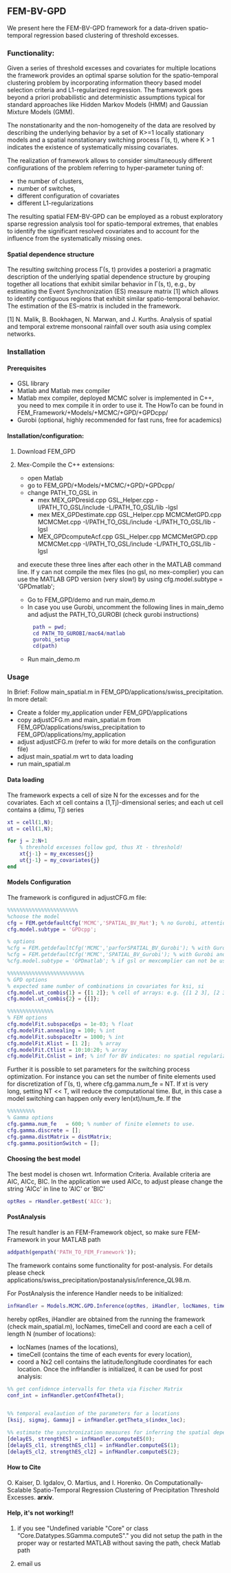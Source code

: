 ## FEM-BV-GPD
We present here the FEM-BV-GPD framework for a data-driven spatio-temporal regression based clustering of threshold excesses.



### Functionality: 
Given a series of threshold excesses and covariates for multiple locations the framework provides an optimal sparse solution for the spatio-temporal clustering problem by incorporating information theory based model selection criteria and L1-regularized regression. The framework goes beyond a priori probabilistic and deterministic assumptions typical for standard approaches like Hidden Markov Models (HMM) and Gaussian Mixture Models (GMM). 


The nonstationarity and the non-homogeneity of the data are resolved by describing the underlying behavior by a set of K>=1 locally stationary models and a spatial nonstationary switching process Γ(s, t), where K > 1 indicates the existence of systematically missing covariates.


The realization of framework allows to consider simultaneously different configurations of the problem referring to hyper-parameter tuning of:
 * the number of clusters,
 * number of switches,
 * different configuration of covariates
 * different L1-regularizations 


The resulting spatial FEM-BV-GPD can be employed as a robust exploratory sparse regression analysis tool for spatio-temporal extremes, that enables to identify the significant resolved covariates and to account for the influence from the systematically missing ones.

#### Spatial dependence structure 
The resulting switching process Γ(s, t) provides a posteriori a pragmatic description of the underlying spatial dependence structure by grouping together all locations that exhibit similar behavior in Γ(s, t), e.g., by estimating the Event Synchronization (ES) measure matrix [1] which allows to identify contiguous regions that exhibit similar spatio-temporal behavior. The estimation of the ES-matrix is included in the framework.

[1] N. Malik, B. Bookhagen, N. Marwan, and J. Kurths. Analysis of spatial and temporal extreme monsoonal rainfall over south asia using complex networks.

### Installation

#### Prerequisites
 * GSL library 
 * Matlab and Matlab mex compiler
 * Matlab mex compiler, deployed MCMC solver is implemented in C++, you need to mex compile it in order to use it. The HowTo can be found in FEM_Framework/+Models/+MCMC/+GPD/+GPDcpp/
 * Gurobi (optional, highly recommended for fast runs, free for academics)


#### Installation/configuration:
1. Download FEM_GPD
2. Mex-Compile the C++ extensions: 
	* open Matlab
	* go to FEM_GPD/+Models/+MCMC/+GPD/+GPDcpp/
	* change PATH_TO_GSL in 
		* mex MEX_GPDresid.cpp GSL_Helper.cpp -I/PATH_TO_GSL/include -L/PATH_TO_GSL/lib -lgsl
		* mex MEX_GPDestimate.cpp GSL_Helper.cpp MCMCMetGPD.cpp MCMCMet.cpp -I/PATH_TO_GSL/include -L/PATH_TO_GSL/lib -lgsl
		* MEX_GPDcomputeAcf.cpp  GSL_Helper.cpp MCMCMetGPD.cpp MCMCMet.cpp -I/PATH_TO_GSL/include -L/PATH_TO_GSL/lib -lgsl
	 
	and execute these three lines after each other in the MATLAB command line. If y can not compile the mex files (no gsl, no mex-complier) you can use the MATLAB GPD version (very slow!) by using 
	 	cfg.model.subtype = 'GPDmatlab';
	* Go to FEM_GPD/demo and run main_demo.m
	* In case you use Gurobi, uncomment the following lines in main_demo and adjust the PATH_TO_GUROBI (check gurobi instructions)
	```matlab
		 path = pwd;
		 cd PATH_TO_GUROBI/mac64/matlab
		 gurobi_setup
		 cd(path)
	```
	* Run main_demo.m


### Usage
In Brief: Follow main_spatial.m in FEM_GPD/applications/swiss_precipitation.
In more detail: 
* Create a folder my_application under FEM_GPD/applications
* copy adjustCFG.m and main_spatial.m from FEM_GPD/applications/swiss_precipitation to FEM_GPD/applications/my_application
* adjust adjustCFG.m (refer to wiki for more details on the configuration file)
* adjust main_spatial.m wrt to data loading
* run main_spatial.m
	

#### Data loading
The framework expects  a cell of size N for the excesses and for the covariates.
Each xt cell contains a (1,Tj)-dimensional series; and each ut cell contains a (dimu, Tj) series 
```matlab
xt = cell(1,N);
ut = cell(1,N);

for j = 2:N+1
    % threshold excesses follow gpd, thus Xt - threshold!
    xt{j-1} = my_excesses{j}
    ut{j-1} = my_covariates{j}
end
```

#### Models Configuration  
The framework is configured in adjustCFG.m file: 

```matlab
%%%%%%%%%%%%%%%%%%%%%%%
%choose the model
cfg = FEM.getdefaultCfg('MCMC','SPATIAL_BV_Mat'); % no Gurobi, attention be very slow!
cfg.model.subtype = 'GPDcpp';

% options
%cfg = FEM.getdefaultCfg('MCMC','parforSPATIAL_BV_Gurobi'); % with Gurobi and no spatial regularizaiton
%cfg = FEM.getdefaultCfg('MCMC','SPATIAL_BV_Gurobi'); % with Gurobi and spatial regularizaiton
%cfg.model.subtype = 'GPDmatlab'; % if gsl or mexcomplier can not be used, using matlab will be very slow!

%%%%%%%%%%%%%%%%%%%%%%%%%
% GPD options
% expected same number of combinations in covariates for ksi, si
cfg.model.ut_combis{1} = {[1 2]}; % cell of arrays: e.g. {[1 2 3], [2 3 4], []} ...
cfg.model.ut_combis{2} = {[]}; 

%%%%%%%%%%%%%%%
% FEM options
cfg.modelFit.subspaceEps = 1e-03; % float
cfg.modelFit.annealing = 100; % int
cfg.modelFit.subspaceItr = 1000; % int
cfg.modelFit.Klist = [1 2];   % array
cfg.modelFit.Ctlist = 10:10:20; % array
cfg.modelFit.Cnlist = inf; % inf for BV indicates: no spatial regularization

```
Further it is possible to set parameters for the switching process optimization. For instance
you can set the number of finite elements used for discretization of Γ(s, t), 
where cfg.gamma.num_fe = NT. If xt is very long, setting NT << T, will reduce the computational time. But, in this case a model switching can happen only every len(xt)/num_fe. If the 

```matlab
%%%%%%%%%
% Gamma options 
cfg.gamma.num_fe   = 600; % number of finite elemnets to use. 
cfg.gamma.discrete = [];
cfg.gamma.distMatrix = distMatrix;
cfg.gamma.positionSwitch = [];

```


#### Choosing the best model
The best model is chosen wrt. Information Criteria. Available criteria are AIC, AICc, BIC. 
In the application we used AICc, to adjust please change the string 'AICc' in line to 'AIC' or 'BIC'

```matlab
optRes = rHandler.getBest('AICc');
```

#### PostAnalysis
The result handler is an FEM-Framework object, so make sure FEM-Framework in your MATLAB path
```matlab
addpath(genpath('PATH_TO_FEM_Framework'));
```

The framework contains some functionality for post-analysis. For details please check
applications/swiss_precipitation/postanalysis/inference_QL98.m. 

For PostAnalysis the inference Handler needs to be initialized: 

```matlab
infHandler = Models.MCMC.GPD.Inference(optRes, iHandler, locNames, timeCell, coord, []);
```
hereby optRes, iHandler are obtained from the running the framework (check main_spatial.m), 
locNames, timeCell and coord are each a cell of length N (number of locations):
* locNames (names of the locations), 
* timeCell (contains the time of each events for every location),
* coord a Nx2 cell contains the latitude/longitude coordinates for each location. 
Once the infHandler is initialized, it can be used for post analysis:

```matlab
%% get confidence intervalls for theta via Fischer Matrix
conf_int = infHandler.getConf4Theta();


%% temporal evalaution of the parameters for a locations
[ksij, sigmaj, Gammaj] = infHandler.getTheta_s(index_loc);

%% estimate the synchronization measures for inferring the spatial dependence structure
[delayES, strengthES] = infHandler.computeES(0);
[delayES_cl1, strengthES_cl1] = infHandler.computeES(1);
[delayES_cl2, strengthES_cl2] = infHandler.computeES(2);

```



#### How to Cite
O. Kaiser, D. Igdalov, O. Martius,  and I. Horenko. On Computationally-Scalable Spatio-Temporal Regression Clustering of Precipitation Threshold Excesses. **arxiv**.


#### Help, it's not working!!
1. if you see "Undefined variable "Core" or class "Core.Datatypes.SGamma.computeS"."
   you did not setup the path in the proper way or restarted MATLAB without saving the path, check Matlab path


2. email us
